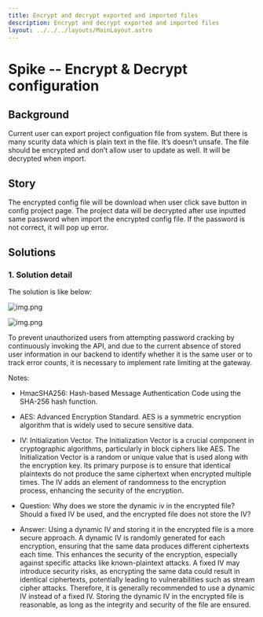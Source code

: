 ```yaml
---
title: Encrypt and decrypt exported and imported files
description: Encrypt and decrypt exported and imported files
layout: ../../../layouts/MainLayout.astro
---
```


# Spike -- Encrypt & Decrypt configuration

## Background

Current user can export project configuation file from system. But there is many scurity data which is plain text in the file. It’s doesn’t unsafe.  The file should be encrypted and don’t allow user to update as well. It will be decrypted when import.

## Story

The encrypted config file will be download when user click save button in config project page. The project data will be decrypted after use inputted same password when import the encrypted config file. If the password is not correct, it will pop up error.

## Solutions

### 1. Solution detail
The solution is like below:

![img.png]()

![img.png]()

To prevent unauthorized users from attempting password cracking by continuously invoking the API, and due to the current absence of stored user information in our backend to identify whether it is the same user or to track error counts, it is necessary to implement rate limiting at the gateway.

Notes:
* HmacSHA256: Hash-based Message Authentication Code using the SHA-256 hash function.

* AES: Advanced Encryption Standard. AES is a symmetric encryption algorithm that is widely used to secure sensitive data.

* IV: Initialization Vector. The Initialization Vector is a crucial component in cryptographic algorithms, particularly in block ciphers like AES. The Initialization Vector is a random or unique value that is used along with the encryption key. Its primary purpose is to ensure that identical plaintexts do not produce the same ciphertext when encrypted multiple times. The IV adds an element of randomness to the encryption process, enhancing the security of the encryption.

* Question: Why does we store the dynamic iv in the encrypted file?  Should a fixed IV be used, and the encrypted file does not store the IV?

* Answer: Using a dynamic IV and storing it in the encrypted file is a more secure approach. A dynamic IV is randomly generated for each encryption, ensuring that the same data produces different ciphertexts each time. This enhances the security of the encryption, especially against specific attacks like known-plaintext attacks.      A fixed IV may introduce security risks, as encrypting the same data could result in identical ciphertexts, potentially leading to vulnerabilities such as stream cipher attacks.
Therefore, it is generally recommended to use a dynamic IV instead of a fixed IV. Storing the dynamic IV in the encrypted file is reasonable, as long as the integrity and security of the file are ensured.
